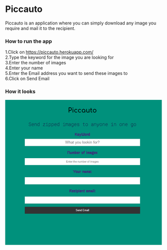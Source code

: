 # Piccauto
Piccauto is an application where you can simply download any image you require and mail it to the recipient.

### How to run the app
1.Click on https://piccauto.herokuapp.com/ <br/>
2.Type the keyword for the image you are looking for <br/>
3.Enter the number of images <br/>
4.Enter your name <br/>
5.Enter the Email address you want to send these images to <br/>
6.Click on Send Email <br/>

### How it looks

![alt text](https://github.com/basavraj-chinagundi/Piccauto/blob/main/Piccauto.png)
